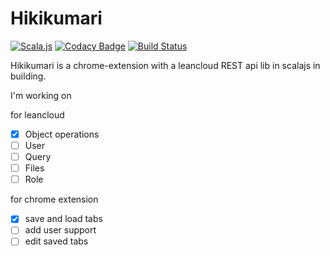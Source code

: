 # Hikikumari
[![Scala.js](https://www.scala-js.org/assets/badges/scalajs-0.6.8.svg)](https://www.scala-js.org) [![Codacy Badge](https://api.codacy.com/project/badge/Grade/448d4c23d23d437b8d4ea908dbbbf677)](https://www.codacy.com/app/nkssai/Hikikumari?utm_source=github.com&amp;utm_medium=referral&amp;utm_content=ariwaranosai/Hikikumari&amp;utm_campaign=Badge_Grade) [![Build Status](https://travis-ci.org/ariwaranosai/Hikikumari.svg?branch=master)](https://travis-ci.org/ariwaranosai/Hikikumari)

Hikikumari is a chrome-extension with a leancloud REST api lib in scalajs in building.

I'm working on

for leancloud

- [x] Object operations
- [ ] User
- [ ] Query
- [ ] Files
- [ ] Role

for chrome extension

- [x] save and load tabs
- [ ] add user support
- [ ] edit saved tabs

